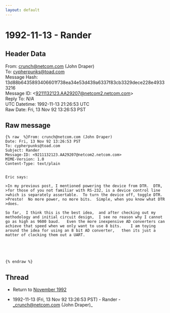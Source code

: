 ```yaml
---
layout: default
---
```


# 1992-11-13 - Rander

## Header Data

From: crunch@netcom.com (John Draper)<br>
To: cypherpunks@toad.com<br>
Message Hash: 13d88b6435893406601f738ea34e53d439a6337f83cb3329dece228e49333216<br>
Message ID: \<9211132123.AA29207@netcom2.netcom.com\><br>
Reply To: _N/A_<br>
UTC Datetime: 1992-11-13 21:26:53 UTC<br>
Raw Date: Fri, 13 Nov 92 13:26:53 PST<br>

## Raw message

```
{% raw  %}From: crunch@netcom.com (John Draper)
Date: Fri, 13 Nov 92 13:26:53 PST
To: cypherpunks@toad.com
Subject: Rander
Message-ID: <9211132123.AA29207@netcom2.netcom.com>
MIME-Version: 1.0
Content-Type: text/plain


Eric says:

>In my previous post, I mentioned powering the device from DTR.  DTR,
>for those of you not familiar with RS-232, is a device control line
>which is separately assertable.  To turn the device off, toggle DTR.
>Presto!  No more power, no more bits.  Simple, when you know what DTR
>does.

So far,  I think this is the best idea,  and after checking out my
methodology and initial circuit design,  I see no reason why I cannot
go as high as 9600 baud.   Even the more inexpensive AD converters can
achieve that speed when we only want to use 8 bits.    I am toying 
around the idea for using an 8 bit AD converter,   then its just a
matter of clocking them out a UART.





{% endraw %}
```

## Thread

+ Return to [November 1992](/years/1992/11)

+ 1992-11-13 (Fri, 13 Nov 92 13:26:53 PST) - Rander - _crunch@netcom.com (John Draper)_

